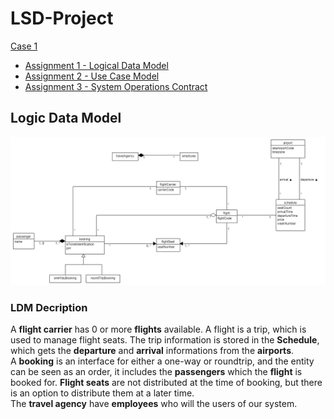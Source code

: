 # LSD-Project

[Case 1](https://datsoftlyngby.github.io/soft2020fall/resources/e12f05a6-case-1.pdf)

- [Assignment 1 - Logical Data Model](https://datsoftlyngby.github.io/soft2020fall/resources/535325c7-01-logical-data-model.pdf)
- [Assignment 2 - Use Case Model](https://datsoftlyngby.github.io/soft2020fall/resources/a9edbcd7-02-use-case-model.pdf)
- [Assignment 3 - System Operations Contract](https://datsoftlyngby.github.io/soft2020fall/resources/a3cead66-03-system-operations-contract.pdf)

## Logic Data Model

![Logic Data Model](LDM.png)

### LDM Decription

A **flight carrier** has 0 or more **flights** available. A flight is a trip, which is used to manage flight seats. The trip information is stored in the **Schedule**, which gets the **departure** and **arrival** informations from the **airports**.  
A **booking** is an interface for either a one-way or roundtrip, and the entity can be seen as an order, it includes the **passengers** which the **flight** is booked for.
**Flight seats** are not distributed at the time of booking, but there is an option to distribute them at a later time.  
The **travel agency** have **employees** who will the users of our system.

